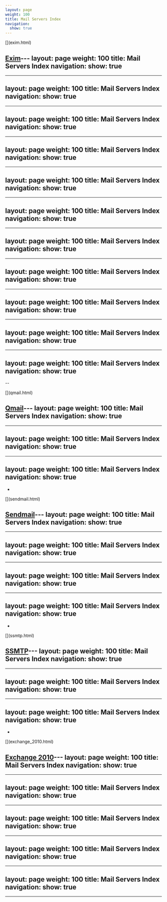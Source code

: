 ```yaml
---
layout: page
weight: 100
title: Mail Servers Index
navigation:
  show: true
---
```


<div markdown="1" class="row-fluid">
<div markdown="1" class="span4 well callout">
[<span class="pull-right framework-icon framework-iconexim"></span>](exim.html)

[Exim](exim.html)---
layout: page
weight: 100
title: Mail Servers Index
navigation:
  show: true
---
---
layout: page
weight: 100
title: Mail Servers Index
navigation:
  show: true
---
---
layout: page
weight: 100
title: Mail Servers Index
navigation:
  show: true
---
---
layout: page
weight: 100
title: Mail Servers Index
navigation:
  show: true
---
---
layout: page
weight: 100
title: Mail Servers Index
navigation:
  show: true
---
---
layout: page
weight: 100
title: Mail Servers Index
navigation:
  show: true
---
---
layout: page
weight: 100
title: Mail Servers Index
navigation:
  show: true
---
---
layout: page
weight: 100
title: Mail Servers Index
navigation:
  show: true
---
---
layout: page
weight: 100
title: Mail Servers Index
navigation:
  show: true
---
---
layout: page
weight: 100
title: Mail Servers Index
navigation:
  show: true
---
---
layout: page
weight: 100
title: Mail Servers Index
navigation:
  show: true
---
--

</div>
</div>
<div markdown="1" class="row-fluid">
<div markdown="1" class="span4 well callout">
[<span class="pull-right framework-icon framework-iconqmail"></span>](qmail.html)

[Qmail](qmail.html)---
layout: page
weight: 100
title: Mail Servers Index
navigation:
  show: true
---
---
layout: page
weight: 100
title: Mail Servers Index
navigation:
  show: true
---
---
layout: page
weight: 100
title: Mail Servers Index
navigation:
  show: true
---
-

</div>
<div markdown="1" class="span4 well callout">
[<span class="pull-right framework-icon framework-iconsendmail"></span>](sendmail.html)

[Sendmail](sendmail.html)---
layout: page
weight: 100
title: Mail Servers Index
navigation:
  show: true
---
---
layout: page
weight: 100
title: Mail Servers Index
navigation:
  show: true
---
---
layout: page
weight: 100
title: Mail Servers Index
navigation:
  show: true
---
---
layout: page
weight: 100
title: Mail Servers Index
navigation:
  show: true
---
-

</div>
<div markdown="1" class="span4 well callout">
[<span class="pull-right framework-icon framework-iconssmtp"></span>](ssmtp.html)

[SSMTP](ssmtp.html)---
layout: page
weight: 100
title: Mail Servers Index
navigation:
  show: true
---
---
layout: page
weight: 100
title: Mail Servers Index
navigation:
  show: true
---
---
layout: page
weight: 100
title: Mail Servers Index
navigation:
  show: true
---
-

</div>
</div>
<div markdown="1" class="row-fluid">
<div markdown="1" class="span4 well callout">
[<span class="pull-right framework-icon framework-iconmicrosoft"></span>](exchange_2010.html)

[Exchange 2010](exchange_2010.html)---
layout: page
weight: 100
title: Mail Servers Index
navigation:
  show: true
---
---
layout: page
weight: 100
title: Mail Servers Index
navigation:
  show: true
---
---
layout: page
weight: 100
title: Mail Servers Index
navigation:
  show: true
---
---
layout: page
weight: 100
title: Mail Servers Index
navigation:
  show: true
---
---
layout: page
weight: 100
title: Mail Servers Index
navigation:
  show: true
---
-----

</div>
</div>

